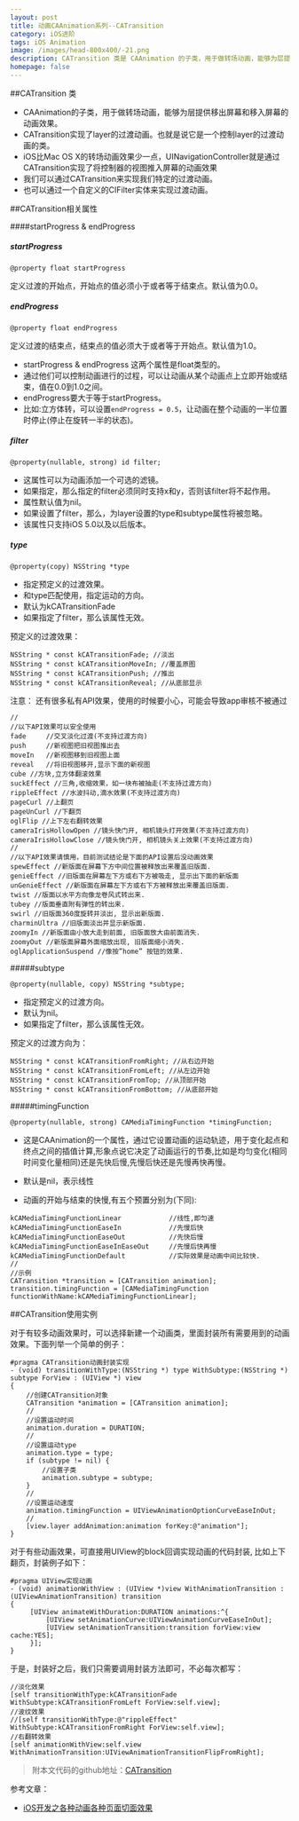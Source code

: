 ```yaml
---
layout: post
title: 动画CAAnimation系列--CATransition
category: iOS进阶
tags: iOS Animation
image: /images/head-800x400/-21.png
description: CATransition 类是 CAAnimation 的子类，用于做转场动画，能够为层提供移出屏幕和移入屏幕的动画效果。CATransition 实现了layer的过渡动画；也就是说它是一个控制layer的过渡动画的类；iOS 比 Mac OS X 的转场动画效果少一点，UINavigationController 就是通过 CATransition 实现了将控制器的视图推入屏幕的动画效果；我们可以通过 CATransition 来实现我们特定的过渡动画；也可以通过一个自定义的 CIFilter 实体来实现过渡动画。
homepage: false
---
```



##CATransition 类
* CAAnimation的子类，用于做转场动画，能够为层提供移出屏幕和移入屏幕的动画效果。
* CATransition实现了layer的过渡动画。也就是说它是一个控制layer的过渡动画的类。
* iOS比Mac OS X的转场动画效果少一点，UINavigationController就是通过CATransition实现了将控制器的视图推入屏幕的动画效果
* 我们可以通过CATransition来实现我们特定的过渡动画。
* 也可以通过一个自定义的CIFilter实体来实现过渡动画。

##CATransition相关属性

####startProgress & endProgress

##### startProgress

```objc
@property float startProgress
```

定义过渡的开始点，开始点的值必须小于或者等于结束点。默认值为0.0。

##### endProgress

```objc
@property float endProgress
```

定义过渡的结束点，结束点的值必须大于或者等于开始点。默认值为1.0。


 * startProgress & endProgress 这两个属性是float类型的。
 * 通过他们可以控制动画进行的过程，可以让动画从某个动画点上立即开始或结束，值在0.0到1.0之间。
 * endProgress要大于等于startProgress。
 * 比如:立方体转，可以设置`endProgress = 0.5`，让动画在整个动画的一半位置时停止(停止在旋转一半的状态)。
 
##### filter

```
@property(nullable, strong) id filter;
```

* 这属性可以为动画添加一个可选的滤镜。
* 如果指定，那么指定的filter必须同时支持x和y，否则该filter将不起作用。
* 属性默认值为nil。
* 如果设置了filter，那么，为layer设置的type和subtype属性将被忽略。
* 该属性只支持iOS 5.0以及以后版本。

##### type

```
@property(copy) NSString *type
```

* 指定预定义的过渡效果。
* 和type匹配使用，指定运动的方向。
* 默认为kCATransitionFade
* 如果指定了filter，那么该属性无效。

预定义的过渡效果：

```
NSString * const kCATransitionFade; //淡出
NSString * const kCATransitionMoveIn; //覆盖原图
NSString * const kCATransitionPush; //推出
NSString * const kCATransitionReveal; //从底部显示
```

注意：
还有很多私有API效果，使用的时候要小心，可能会导致app审核不被通过

```
//
//以下API效果可以安全使用
fade     //交叉淡化过渡(不支持过渡方向)
push     //新视图把旧视图推出去
moveIn   //新视图移到旧视图上面
reveal   //将旧视图移开,显示下面的新视图
cube //方块,立方体翻滚效果
suckEffect //三角,收缩效果，如一块布被抽走(不支持过渡方向)
rippleEffect //水波抖动,滴水效果(不支持过渡方向)
pageCurl //上翻页
pageUnCurl //下翻页
oglFlip //上下左右翻转效果
cameraIrisHollowOpen //镜头快门开, 相机镜头打开效果(不支持过渡方向)
cameraIrisHollowClose //镜头快门开, 相机镜头关上效果(不支持过渡方向)
//
//以下API效果请慎用，目前测试结论是下面的API设置后没动画效果
spewEffect //新版面在屏幕下方中间位置被释放出来覆盖旧版面.
genieEffect //旧版面在屏幕左下方或右下方被吸走, 显示出下面的新版面
unGenieEffect //新版面在屏幕左下方或右下方被释放出来覆盖旧版面.
twist //版面以水平方向像龙卷风式转出来.
tubey //版面垂直附有弹性的转出来.
swirl //旧版面360度旋转并淡出, 显示出新版面.
charminUltra //旧版面淡出并显示新版面.
zoomyIn //新版面由小放大走到前面, 旧版面放大由前面消失.
zoomyOut //新版面屏幕外面缩放出现, 旧版面缩小消失.
oglApplicationSuspend //像按”home” 按钮的效果.
```


#####subtype

```objc
@property(nullable, copy) NSString *subtype;
```

* 指定预定义的过渡方向。
* 默认为nil。
* 如果指定了filter，那么该属性无效。

预定义的过渡方向为：

```
NSString * const kCATransitionFromRight; //从右边开始
NSString * const kCATransitionFromLeft; //从左边开始
NSString * const kCATransitionFromTop; //从顶部开始
NSString * const kCATransitionFromBottom; //从底部开始
```

#####timingFunction

```
@property(nullable, strong) CAMediaTimingFunction *timingFunction;
```

* 这是CAAnimation的一个属性，通过它设置动画的运动轨迹，用于变化起点和终点之间的插值计算,形象点说它决定了动画运行的节奏,比如是均匀变化(相同时间变化量相同)还是先快后慢,先慢后快还是先慢再快再慢。
* 默认是nil，表示线性

* 动画的开始与结束的快慢,有五个预置分别为(下同):

```
kCAMediaTimingFunctionLinear            //线性,即匀速
kCAMediaTimingFunctionEaseIn            //先慢后快
kCAMediaTimingFunctionEaseOut           //先快后慢
kCAMediaTimingFunctionEaseInEaseOut     //先慢后快再慢
kCAMediaTimingFunctionDefault           //实际效果是动画中间比较快.
//
//示例
CATransition *transition = [CATransition animation];
transition.timingFunction = [CAMediaTimingFunction functionWithName:kCAMediaTimingFunctionLinear];
```

##CATransition使用实例

对于有较多动画效果时，可以选择新建一个动画类，里面封装所有需要用到的动画效果。下面列举一个简单的例子：

```objc
#pragma CATransition动画封装实现
- (void) transitionWithType:(NSString *) type WithSubtype:(NSString *) subtype ForView : (UIView *) view
{
    //创建CATransition对象
    CATransition *animation = [CATransition animation];
    //
    //设置运动时间
    animation.duration = DURATION;
    //
    //设置运动type
    animation.type = type;
    if (subtype != nil) {   
        //设置子类
        animation.subtype = subtype;
    }
    //
    //设置运动速度
    animation.timingFunction = UIViewAnimationOptionCurveEaseInOut;
    //
    [view.layer addAnimation:animation forKey:@"animation"];
}
```

对于有些动画效果，可直接用UIView的block回调实现动画的代码封装, 比如上下翻页，封装例子如下：

```
#pragma UIView实现动画
- (void) animationWithView : (UIView *)view WithAnimationTransition : (UIViewAnimationTransition) transition
{
     [UIView animateWithDuration:DURATION animations:^{
         [UIView setAnimationCurve:UIViewAnimationCurveEaseInOut];
         [UIView setAnimationTransition:transition forView:view cache:YES];
     }];
}
```

于是，封装好之后，我们只需要调用封装方法即可，不必每次都写：

```
//淡化效果
[self transitionWithType:kCATransitionFade WithSubtype:kCATransitionFromLeft ForView:self.view];
//波纹效果
//[self transitionWithType:@"rippleEffect" WithSubtype:kCATransitionFromRight ForView:self.view];
//右翻转效果
[self animationWithView:self.view WithAnimationTransition:UIViewAnimationTransitionFlipFromRight];
```

> 附本文代码的github地址：[CATransition](http://github.com/Vanbein/CATransition)

参考文章：

* [iOS开发之各种动画各种页面切面效果](http://www.cnblogs.com/ludashi/p/4160208.html)

